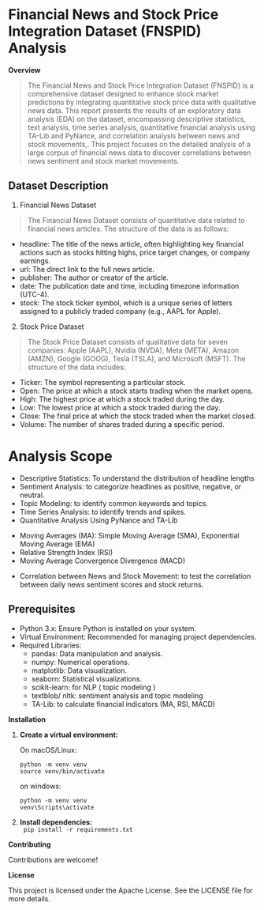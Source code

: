 # Financial News and Stock Price Integration Dataset (FNSPID) Analysis

**Overview**
> The Financial News and Stock Price Integration Dataset (FNSPID) is a comprehensive dataset designed to enhance stock market predictions by integrating quantitative stock price data with qualitative news data. This report presents the results of an exploratory data analysis (EDA) on the dataset, encompassing descriptive statistics, text analysis, time series analysis, quantitative financial analysis using TA-Lib and PyNance, and correlation analysis between news and stock movements,.
> This project focuses on the detailed analysis of a large corpus of financial news data to discover correlations between news sentiment and stock market movements. 

## Dataset Description

1. Financial News Dataset
> The Financial News Dataset consists of quantitative data related to financial news articles. The structure of the data is as follows:
- headline: The title of the news article, often highlighting key financial actions such as stocks hitting highs, price target changes, or company earnings.
- url: The direct link to the full news article.
- publisher: The author or creator of the article.
- date: The publication date and time, including timezone information (UTC-4).
- stock: The stock ticker symbol, which is a unique series of letters assigned to a publicly traded company (e.g., AAPL for Apple).

2. Stock Price Dataset
> The Stock Price Dataset consists of qualitative data for seven companies: Apple (AAPL), Nvidia (NVDA), Meta (META), Amazon (AMZN), Google (GOOG), Tesla (TSLA), and Microsoft (MSFT). The structure of the data includes:
- Ticker: The symbol representing a particular stock.
- Open: The price at which a stock starts trading when the market opens.
- High: The highest price at which a stock traded during the day.
- Low: The lowest price at which a stock traded during the day.
- Close: The final price at which the stock traded when the market closed.
- Volume: The number of shares traded during a specific period.

# Analysis Scope
* Descriptive Statistics: To understand the distribution of headline lengths
* Sentiment Analysis: to categorize headlines as positive, negative, or neutral.
* Topic Modeling: to identify common keywords and topics.
* Time Series Analysis: to identify trends and spikes.
* Quantitative Analysis Using PyNance and TA-Lib
- Moving Averages (MA): Simple Moving Average (SMA), Exponential Moving Average (EMA)
- Relative Strength Index (RSI)
- Moving Average Convergence Divergence (MACD)
* Correlation between News and Stock Movement: to test the correlation between daily news sentiment scores and stock returns.

## Prerequisites
* Python 3.x: Ensure Python is installed on your system.
* Virtual Environment: Recommended for managing project dependencies.
* Required Libraries:
  - pandas: Data manipulation and analysis.
  - numpy: Numerical operations.
  - matplotlib: Data visualization.
  - seaborn: Statistical visualizations.
  - scikit-learn: for NLP ( topic modeling )
  - textblob/ nltk: sentiment analysis and topic modeling
  - TA-Lib: to calculate financial indicators (MA, RSI, MACD)  

**Installation**

1. **Create a virtual environment:**

   On macOS/Linux:
   ```
   python -m venv venv 
   source venv/bin/activate
   ```
   on windows:

   ```
   python -m venv venv
   venv\Scripts\activate
   ```

2. **Install dependencies:**   
   ``` pip install -r requirements.txt```


**Contributing**

Contributions are welcome!

**License**

This project is licensed under the Apache License. See the LICENSE file for more details.